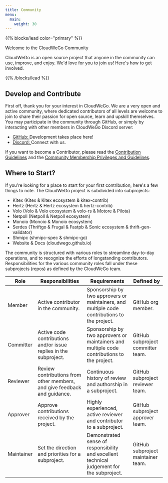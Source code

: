 ```yaml
---
title: Community
menu:
  main:
    weight: 30
---
```


{{% blocks/lead color="primary" %}}

<div class="h5 mb-0 m-4">
  <div class="h1">Welcome to the CloudWeGo Community</div>
  <p>CloudWeGo is an open source project that anyone in the community can
    use, improve, and enjoy. We'd love for you to join us! Here's how to get involved.</p>
</div>

{{% /blocks/lead %}}

## Develop and Contribute

First off, thank you for your interest in CloudWeGo. We are a very open and active community, where dedicated contributors of all levels are welcome to join to share their passion for open source, learn and upskill themselves.
You may participate in the community through GitHub, or simply by interacting with other members in CloudWeGo Discord server:

  <ul>
    <li title="GitHub">
      <a
        target="_blank"
        rel="noopener"
        href="https://github.com/cloudwego"
      >
        <i class="fab fa-github"></i> GitHub:
      </a>
      Development takes place here!
    </li>
    <li title="Discord">
      <a
        target="_blank"
        rel="noopener"
        href="https://discord.gg/jceZSE7DsW"
      >
        <i class="fab fa-discord"></i> Discord:
      </a>
      Connect with us.
    </li>
  </ul>

If you want to become a Contributor, please read the <a href="https://github.com/cloudwego/community/blob/main/CONTRIBUTING.md">Contribution Guidelines</a> and the <a href="https://github.com/cloudwego/community/blob/main/COMMUNITY_MEMBERSHIP.md">Community Membership Privileges and Guidelines</a>.

## Where to Start?

If you're looking for a place to start for your first contribution, here's a few things to note. The CloudWeGo project is subdivided into subprojects:

- Kitex (Kitex & Kitex ecosystem & kitex-contrib)
- Hertz (Hertz & Hertz ecosystem & hertz-contrib)
- Volo (Volo & Volo ecosystem & volo-rs & Motore & Pilota)
- Netpoll (Netpoll & Netpoll ecosystem)
- Monoio (Monoio & Monoio ecosystem)
- Serdes (Thriftgo & Frugal & Fastpb & Sonic ecosystem & thrift-gen-validator)
- Shmipc (shmipc-spec & shmipc-go)
- Website & Docs (cloudwego.github.io)

The community is structured with various roles to streamline day-to-day operations, and to recognize the efforts of longstanding contributors. Responsibilities for the various community roles fall under these subprojects (repos) as defined by the CloudWeGo team.

 <table class='table table-bordered table-striped table-hover'>
      <thead>
      <tr>
        <th class="text-left">Role</th>
        <th class="text-left">Responsibilities</th>
        <th class="text-left">Requirements</th>
        <th class="text-left">Defined by</th>
      </tr>
      </thead>
      <tr>
        <td class="text-left">Member</td>
        <td>Active contributor in the community.</td>
        <td>Sponsorship by two approvers or maintainers, and multiple code contributions to the project.</td>
        <td>GitHub org member.</td>
      </tr>
      <tr>
        <td class="text-left">Committer</td>
        <td>Active code contributions and/or issue replies in the subproject.</td>
        <td>Sponsorship by two approvers or maintainers and multiple code contributions to the project.</td>
        <td>GitHub subproject committer team.</td>
      </tr>
      <tr>
        <td class="text-left">Reviewer</td>
        <td>Review contributions from other members, and give feedback and guidance.</td>
        <td>Continuous history of review and authorship in a subproject.</td>
        <td>GitHub subproject reviewer team.</td>
      </tr>
      <tr>
        <td class="text-left">Approver</td>
        <td>Approve contributions received by the project.</td>
        <td>Highly experienced, active reviewer and contributor to a subproject.</td>
        <td>GitHub subproject approver team.</td>
      </tr>
      <tr>
        <td class="text-left">Maintainer</td>
        <td>Set the direction and priorities for a subproject.</td>
        <td>Demonstrated sense of responsibility and excellent technical judgement for the subproject.</td>
        <td>GitHub subproject maintainer team.</td>
      </tr>
</table>
